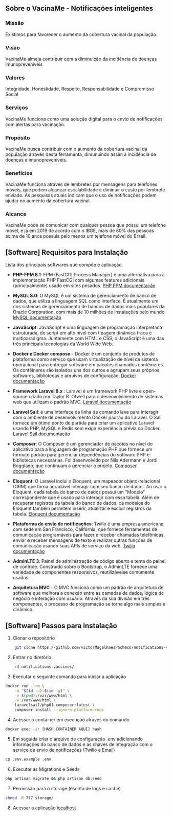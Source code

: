 ## Sobre o VacinaMe - Notificações inteligentes

### Missão

Existimos para favorecer o aumento da cobertura vacinal da população.
### Visão

VacinaMe almeja contribuir com a diminuição da incidência de doenças imunopreveníveis
### Valores

Integridade, Honestidade, Respeito, Responsabilidade e Compromisso Social

### Serviços

VacinaMe funciona como uma solução digital para o envio de notificações com alertas para vacinação.

### Propósito

VacinaMe busca contribuir com o aumento da cobertura vacinal da população através desta ferramenta, dimunuindo assim a incidência de doenças e imunopreveniveis.

### Benefícios

VacinaMe funciona através de lembretes por mensagens para telefones móveis, que podem alcançar escalabilidade e diminuir o custo por lembrete enviado.
As pesquisas atuais indicam que o uso de notificações podem ajudar no aumento da cobertura vacinal.

### Alcance

VacinaMe pode se comunicar com qualquer pessoa que possui um telefone móvel, e já em 2019 de acordo com o IBGE, mais de 80% das pessoas acima de 10 anos possuia pelo menos um telefone móvel do Brasil.



## [Software] Requisitos para Instalação

Lista dos principais softwares que compõe e aplicação. 

- **PHP-FPM 8.1**: FPM (FastCGI Process Manager) é uma alternativa para a implementação PHP FastCGI com algumas features adicionais (principalmente) usado em sites pesados. [PHP FPM documentação](https://www.php.net/manual/pt_BR/install.fpm.php)

- **MySQL 8.0**: O MySQL é um sistema de gerenciamento de banco de dados, que utiliza a linguagem SQL como interface. É atualmente um dos sistemas de gerenciamento de bancos de dados mais populares da Oracle Corporation, com mais de 10 milhões de instalações pelo mundo. [MySQL documentação](https://dev.mysql.com/doc/)

- **JavaScript**: JavaScript é uma linguagem de programação interpretada estruturada, de script em alto nível com tipagem dinâmica fraca e multiparadigma. Juntamente com HTML e CSS, o JavaScript é uma das três principais tecnologias da World Wide Web.

- **Docker e Docker compose** - Docker é um conjunto de produtos de plataforma como serviço que usam virtualização de nível de sistema operacional para entregar software em pacotes chamados contêineres. Os contêineres são isolados uns dos outros e agrupam seus próprios softwares, bibliotecas e arquivos de configuração. [Docker documentação](https://www.docker.com/)

- **Framework Laravel 8.x** : Laravel é um framework PHP livre e open-source criado por Taylor B. Otwell para o desenvolvimento de sistemas web que utilizam o padrão MVC. [Laravel documentação](https://laravel.com/docs)

- **Laravel Sail**: é uma interface de linha de comando leve para interagir com o ambiente de desenvolvimento Docker padrão do Laravel. O Sail fornece um ótimo ponto de partida para criar um aplicativo Laravel usando PHP, MySQL e Redis sem exigir experiência prévia do Docker. [Laravel Sail documentação](https://laravel.com/docs/8.x/sail)

- **Composer**: O Composer é um gerenciador de pacotes no nível do aplicativo para a linguagem de programação PHP que fornece um formato padrão para gerenciar dependências do software PHP e bibliotecas necessárias. Foi desenvolvido por Nils Adermann e Jordi Boggiano, que continuam a gerenciar o projeto. [Composer documentação](https://getcomposer.org/doc/)

- **Eloquent**: O Laravel inclui o Eloquent, um mapeador objeto-relacional (ORM) que torna agradável interagir com seu banco de dados. Ao usar o Eloquent, cada tabela do banco de dados possui um "Modelo" correspondente que é usado para interagir com essa tabela. Além de recuperar registros da tabela do banco de dados, os modelos do Eloquent também permitem inserir, atualizar e excluir registros da tabela. [Eloquent documentação](https://laravel.com/docs/8.x/eloquent)

- **Plataforma de envio de notificações**: Twilio é uma empresa americana com sede em San Francisco, Califórnia, que fornece ferramentas de comunicação programáveis ​​para fazer e receber chamadas telefônicas, enviar e receber mensagens de texto e realizar outras funções de comunicação usando suas APIs de serviço da web. [Twilio documentação](https://www.twilio.com/pt-br/)

- **AdminLTE 3**: Painel de administração de código aberto e tema do painel de controle. Construído sobre o Bootstrap, o AdminLTE fornece uma variedade de componentes responsivos, reutilizáveis ​​e comumente usados.

- **Arquitetura MVC** - O MVC funciona como um padrão de arquitetura de software que melhora a conexão entre as camadas de dados, lógica de negócio e interação com usuário. Através da sua divisão em três componentes, o processo de programação se torna algo mais simples e dinâmico.

## [Software] Passos para instalação

1. Clonar o repositório 
```bash
    git clone https://github.com/victorMagalhaesPacheco/notifications-vaccines.git
```
2. Entrar no diretório
```bash
    cd notifications-vaccines/
```
3. Executar o seguinte comando para iniciar a aplicação
```bash
docker run --rm \
    -u "$(id -u):$(id -g)" \
    -v $(pwd):/var/www/html \
    -w /var/www/html \
    laravelsail/php81-composer:latest \
    composer install --ignore-platform-reqs
```
4. Acessar o container em execução através do comando
```bash
docker exec -it [HASH CONTAINER AQUI] bash
```
5. Em seguida criar o arquivo de configuração .env adicionando informações do banco de dados e as chaves de integração com o serviço de envio de notificações (Twilio e Email)
```bash
cp .env.example .env
```
6. Executar as Migrations e Seeds
```bash
php artisan migrate && php artisan db:seed
```
7. Permissão para o storage (escrita de logs e cache)
```bash
chmod -R 777 storage/
```
8. Acessar a aplicação [localhost](http://localhost)
